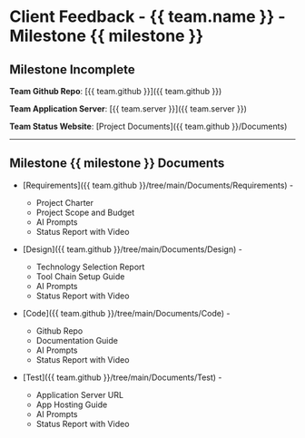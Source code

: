 # Client Feedback - {{ team.name }} - Milestone {{ milestone }}

## Milestone Incomplete

**Team Github Repo**:  [{{ team.github }}]({{ team.github }})

**Team Application Server**:  [{{ team.server }}]({{ team.server }})

**Team Status Website**:  [Project Documents]({{ team.github }}/Documents)

---

## Milestone {{ milestone }} Documents

* [Requirements]({{ team.github }}/tree/main/Documents/Requirements) - 
    * Project Charter
    * Project Scope and Budget
    * AI Prompts
    * Status Report with Video

* [Design]({{ team.github }}/tree/main/Documents/Design) - 
    * Technology Selection Report
    * Tool Chain Setup Guide
    * AI Prompts
    * Status Report with Video

* [Code]({{ team.github }}/tree/main/Documents/Code) - 
    * Github Repo
    * Documentation Guide
    * AI Prompts
    * Status Report with Video

* [Test]({{ team.github }}/tree/main/Documents/Test) - 
    * Application Server URL
    * App Hosting Guide
    * AI Prompts
    * Status Report with Video

